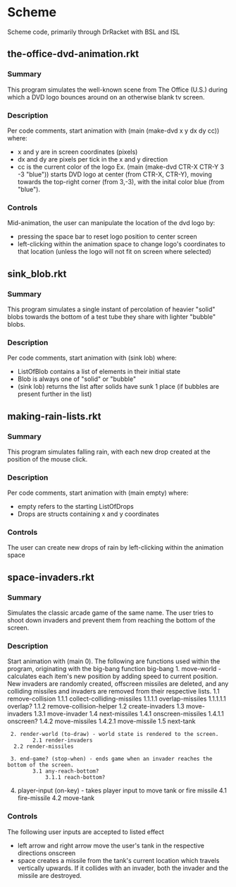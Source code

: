 # Scheme
Scheme code, primarily through DrRacket with BSL and ISL



## the-office-dvd-animation.rkt

### Summary
This program simulates the well-known scene from The Office (U.S.) during which a DVD logo bounces around on an otherwise blank tv screen.

### Description
Per code comments, start animation with (main (make-dvd x y dx dy cc)) where:
- x and y are in screen coordinates (pixels)
- dx and dy are pixels per tick in the x and y direction
- cc is the current color of the logo
Ex. (main (make-dvd CTR-X CTR-Y 3 -3 "blue")) starts DVD logo at center (from CTR-X, CTR-Y), moving towards the top-right corner (from 3,-3), with the inital color blue (from "blue").

### Controls
Mid-animation, the user can manipulate the location of the dvd logo by:
- pressing the space bar to reset logo position to center screen
- left-clicking within the animation space to change logo's coordinates to that location (unless the logo will not fit on screen where selected)



## sink_blob.rkt

### Summary
This program simulates a single instant of percolation of heavier "solid" blobs towards the bottom of a test tube they share with lighter "bubble" blobs.

### Description
Per code comments, start animation with (sink lob) where:
- ListOfBlob contains a list of elements in their initial state
- Blob is always one of "solid" or "bubble"
- (sink lob) returns the list after solids have sunk 1 place (if bubbles are present further in the list)



## making-rain-lists.rkt

### Summary
This program simulates falling rain, with each new drop created at the position of the mouse click.

### Description
Per code comments, start animation with (main empty) where:
- empty refers to the starting ListOfDrops
- Drops are structs containing x and y coordinates


### Controls
The user can create new drops of rain by left-clicking within the animation space


## space-invaders.rkt

### Summary
Simulates the classic arcade game of the same name. The user tries to shoot down invaders and prevent them from reaching the bottom of the screen.

### Description
Start animation with (main 0). The following are functions used within the program, originating with the big-bang function
big-bang
 	1. move-world - calculates each item's new position by adding speed to current position. New invaders are randomly created, offscreen missiles are deleted, and any colliding missiles and invaders are removed from their respective lists.
  		1.1 remove-collision
				1.1.1 collect-colliding-missiles
					1.1.1.1 overlap-missiles
						1.1.1.1.1 overlap?
				1.1.2 remove-collision-helper
 		1.2 create-invaders
			1.3 move-invaders
				1.3.1 move-invader
			1.4 next-missiles
        1.4.1 onscreen-missiles
					1.4.1.1 onscreen?
			  1.4.2 move-missiles
					1.4.2.1 move-missile
			1.5 next-tank

	 2. render-world (to-draw) - world state is rendered to the screen.
			2.1 render-invaders
      2.2 render-missiles

	 3. end-game? (stop-when) - ends game when an invader reaches the bottom of the screen.
			3.1 any-reach-bottom?
				3.1.1 reach-bottom?

   4. player-input (on-key) - takes player input to move tank or fire missile
			4.1 fire-missile
			4.2 move-tank

### Controls
The following user inputs are accepted to listed effect
- left arrow and right arrow move the user's tank in the respective directions onscreen
- space creates a missile from the tank's current location which travels vertically upwards. If it collides with an invader, both the invader and the missile are destroyed.

